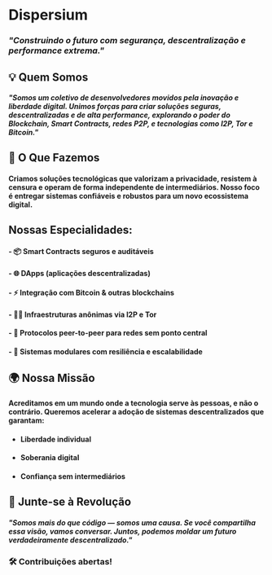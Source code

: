 # Dispersium
### *"Construindo o futuro com segurança, descentralização e performance extrema."*

## 💡 Quem Somos

#### *"Somos um coletivo de desenvolvedores movidos pela inovação e liberdade digital. Unimos forças para criar soluções seguras, descentralizadas e de alta performance, explorando o poder do Blockchain, Smart Contracts, redes P2P, e tecnologias como I2P, Tor e Bitcoin."*
## 🔐 O Que Fazemos

#### Criamos soluções tecnológicas que valorizam a privacidade, resistem à censura e operam de forma independente de intermediários. Nosso foco é entregar sistemas confiáveis e robustos para um novo ecossistema digital.
## Nossas Especialidades:

  #### - 📦 Smart Contracts seguros e auditáveis

  #### - 🌐 DApps (aplicações descentralizadas)

  #### - ⚡️ Integração com Bitcoin & outras blockchains

  #### - 🕵️‍♂️ Infraestruturas anônimas via I2P e Tor

  #### - 🔄 Protocolos peer-to-peer para redes sem ponto central

  #### - 🧱 Sistemas modulares com resiliência e escalabilidade

## 🌍 Nossa Missão

#### Acreditamos em um mundo onde a tecnologia serve às pessoas, e não o contrário. Queremos acelerar a adoção de sistemas descentralizados que garantam:

  - #### Liberdade individual

  - #### Soberania digital

  - #### Confiança sem intermediários


## 🤝 Junte-se à Revolução

#### *"Somos mais do que código — somos uma causa. Se você compartilha essa visão, vamos conversar. Juntos, podemos moldar um futuro verdadeiramente descentralizado."*

### 🛠️ Contribuições abertas!

